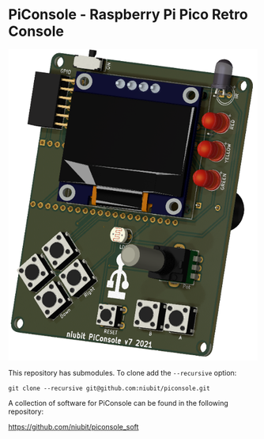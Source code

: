 # PiConsole - Raspberry Pi Pico Retro Console

![PiConsole render](images/piconsole_v7_diag.png)

This repository has submodules. To clone add the `--recursive` option:

```
git clone --recursive git@github.com:niubit/piconsole.git
```

A collection of software for PiConsole can be found in the following repository:

https://github.com/niubit/piconsole_soft
